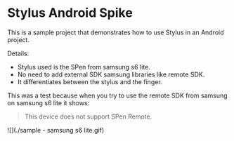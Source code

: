 # Stylus Android Spike

This is a sample project that demonstrates how to use Stylus in an Android project.

Details:
- Stylus used is the SPen from samsung s6 lite.
- No need to add external SDK samsung libraries like remote SDK.
- It differentiates between the stylus and the finger.

This was a test because when you try to use the remote SDK from samsung on 
samsung s6 lite it shows:
> This device does not support SPen Remote.

![](./sample - samsung s6 lite.gif)
